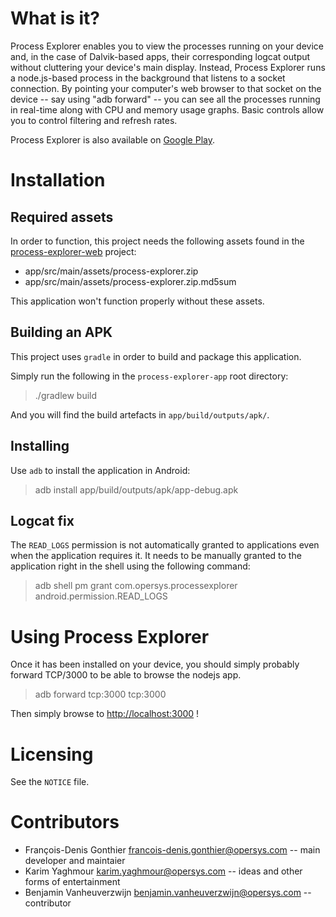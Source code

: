 What is it?
===========

Process Explorer enables you to view the processes running on your device and,
in the case of Dalvik-based apps, their corresponding logcat output without
cluttering your device's main display. Instead, Process Explorer runs a
node.js-based process in the background that listens to a socket connection. By
pointing your computer's web browser to that socket on the device -- say using
"adb forward" -- you can see all the processes running in real-time along with
CPU and memory usage graphs. Basic controls allow you to control filtering and
refresh rates.

Process Explorer is also available on [Google Play](https://play.google.com/store/apps/details?id=com.opersys.processexplorer).

Installation
============

Required assets
---------------

In order to function, this project needs the following assets found in the
[process-explorer-web](https://github.com/opersys/process-explorer-web) project:

* app/src/main/assets/process-explorer.zip
* app/src/main/assets/process-explorer.zip.md5sum

This application won't function properly without these assets.

Building an APK
---------------

This project uses `gradle` in order to build and package this application.

Simply run the following in the `process-explorer-app` root directory:

> ./gradlew build

And you will find the build artefacts in `app/build/outputs/apk/`.

Installing
----------

Use `adb` to install the application in Android:

> adb install app/build/outputs/apk/app-debug.apk

Logcat fix
----------

The `READ_LOGS` permission is not automatically granted to applications
even when the application requires it. It needs to be manually granted to the
application right in the shell using the following command:

> adb shell pm grant com.opersys.processexplorer android.permission.READ_LOGS

Using Process Explorer
======================

Once it has been installed on your device, you should simply probably forward
TCP/3000 to be able to browse the nodejs app.

> adb forward tcp:3000 tcp:3000

Then simply browse to [http://localhost:3000](http://localhost:3000) !

Licensing
=========

See the `NOTICE` file.

Contributors
============

* François-Denis Gonthier <francois-denis.gonthier@opersys.com> -- main developer and maintaier
* Karim Yaghmour <karim.yaghmour@opersys.com> -- ideas and other forms of entertainment
* Benjamin Vanheuverzwijn <benjamin.vanheuverzwijn@opersys.com> -- contributor
